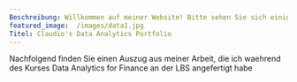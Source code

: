 ```yaml
---
Beschreibung: Willkommen auf meiner Website! Bitte sehen Sie sich einige der Dinge an, an denen ich während meines Studiums an der London Business School gearbeitet habe
featured_image:  /images/data1.jpg
Titel: Claudio's Data Analytics Portfolio
---
```

Nachfolgend finden Sie einen Auszug aus meiner Arbeit, die ich waehrend des Kurses Data Analytics for Finance an der LBS angefertigt habe
